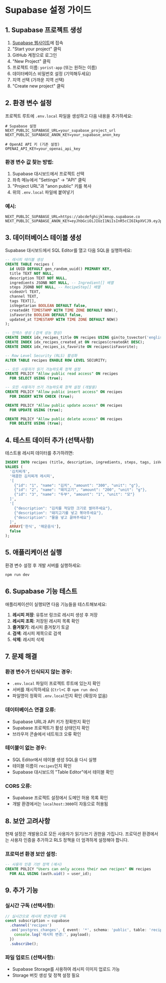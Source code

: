 # Supabase 설정 가이드

## 1. Supabase 프로젝트 생성

1. [Supabase 웹사이트](https://supabase.com)에 접속
2. "Start your project" 클릭
3. GitHub 계정으로 로그인
4. "New Project" 클릭
5. 프로젝트 이름: `yorist-app` (또는 원하는 이름)
6. 데이터베이스 비밀번호 설정 (기억해두세요)
7. 지역 선택 (가까운 지역 선택)
8. "Create new project" 클릭

## 2. 환경 변수 설정

프로젝트 루트에 `.env.local` 파일을 생성하고 다음 내용을 추가하세요:

```env
# Supabase 설정
NEXT_PUBLIC_SUPABASE_URL=your_supabase_project_url
NEXT_PUBLIC_SUPABASE_ANON_KEY=your_supabase_anon_key

# OpenAI API 키 (기존 설정)
OPENAI_API_KEY=your_openai_api_key
```

### 환경 변수 값 찾는 방법:

1. Supabase 대시보드에서 프로젝트 선택
2. 좌측 메뉴에서 "Settings" → "API" 클릭
3. "Project URL"과 "anon public" 키를 복사
4. 위의 `.env.local` 파일에 붙여넣기

### 예시:
```env
NEXT_PUBLIC_SUPABASE_URL=https://abcdefghijklmnop.supabase.co
NEXT_PUBLIC_SUPABASE_ANON_KEY=eyJhbGciOiJIUzI1NiIsInR5cCI6IkpXVCJ9.eyJpc3MiOiJzdXBhYmFzZSIsInJlZiI6ImFiY2RlZmdoaWprbG1ub3AiLCJyb2xlIjoiYW5vbiIsImlhdCI6MTYzNjU0NzI5MCwiZXhwIjoxOTUyMTIzMjkwfQ.example
```

## 3. 데이터베이스 테이블 생성

Supabase 대시보드에서 SQL Editor를 열고 다음 SQL을 실행하세요:

```sql
-- 레시피 테이블 생성
CREATE TABLE recipes (
  id UUID DEFAULT gen_random_uuid() PRIMARY KEY,
  title TEXT NOT NULL,
  description TEXT NOT NULL,
  ingredients JSONB NOT NULL, -- Ingredient[] 배열
  steps JSONB NOT NULL, -- RecipeStep[] 배열
  videoUrl TEXT,
  channel TEXT,
  tags TEXT[],
  isVegetarian BOOLEAN DEFAULT false,
  createdAt TIMESTAMP WITH TIME ZONE DEFAULT NOW(),
  isFavorite BOOLEAN DEFAULT false,
  updated_at TIMESTAMP WITH TIME ZONE DEFAULT NOW()
);

-- 인덱스 생성 (검색 성능 향상)
CREATE INDEX idx_recipes_title ON recipes USING gin(to_tsvector('english', title));
CREATE INDEX idx_recipes_created_at ON recipes(createdAt DESC);
CREATE INDEX idx_recipes_is_favorite ON recipes(isFavorite);

-- Row Level Security (RLS) 활성화
ALTER TABLE recipes ENABLE ROW LEVEL SECURITY;

-- 모든 사용자가 읽기 가능하도록 정책 설정
CREATE POLICY "Allow public read access" ON recipes
  FOR SELECT USING (true);

-- 모든 사용자가 쓰기 가능하도록 정책 설정 (개발용)
CREATE POLICY "Allow public insert access" ON recipes
  FOR INSERT WITH CHECK (true);

CREATE POLICY "Allow public update access" ON recipes
  FOR UPDATE USING (true);

CREATE POLICY "Allow public delete access" ON recipes
  FOR DELETE USING (true);
```

## 4. 테스트 데이터 추가 (선택사항)

테스트용 레시피 데이터를 추가하려면:

```sql
INSERT INTO recipes (title, description, ingredients, steps, tags, isVegetarian) 
VALUES (
  '김치찌개',
  '매콤한 김치찌개 레시피',
  '[
    {"id": "1", "name": "김치", "amount": "300", "unit": "g"},
    {"id": "2", "name": "돼지고기", "amount": "200", "unit": "g"},
    {"id": "3", "name": "두부", "amount": "1", "unit": "모"}
  ]',
  '[
    {"description": "김치를 적당한 크기로 썰어주세요"},
    {"description": "돼지고기를 넣고 볶아주세요"},
    {"description": "물을 넣고 끓여주세요"}
  ]',
  ARRAY['한식', '매운음식'],
  false
);
```

## 5. 애플리케이션 실행

환경 변수 설정 후 개발 서버를 실행하세요:

```bash
npm run dev
```

## 6. Supabase 기능 테스트

애플리케이션이 실행되면 다음 기능들을 테스트해보세요:

1. **레시피 저장**: 유튜브 링크로 레시피 생성 후 저장
2. **레시피 조회**: 저장된 레시피 목록 확인
3. **즐겨찾기**: 레시피 즐겨찾기 토글
4. **검색**: 레시피 제목으로 검색
5. **삭제**: 레시피 삭제

## 7. 문제 해결

### 환경 변수가 인식되지 않는 경우:
- `.env.local` 파일이 프로젝트 루트에 있는지 확인
- 서버를 재시작하세요 (`Ctrl+C` 후 `npm run dev`)
- 파일명이 정확히 `.env.local`인지 확인 (확장자 없음)

### 데이터베이스 연결 오류:
- Supabase URL과 API 키가 정확한지 확인
- Supabase 프로젝트가 활성 상태인지 확인
- 브라우저 콘솔에서 네트워크 오류 확인

### 테이블이 없는 경우:
- SQL Editor에서 테이블 생성 SQL을 다시 실행
- 테이블 이름이 `recipes`인지 확인
- Supabase 대시보드의 "Table Editor"에서 테이블 확인

### CORS 오류:
- Supabase 프로젝트 설정에서 도메인 허용 목록 확인
- 개발 환경에서는 `localhost:3000`이 자동으로 허용됨

## 8. 보안 고려사항

현재 설정은 개발용으로 모든 사용자가 읽기/쓰기 권한을 가집니다.
프로덕션 환경에서는 사용자 인증을 추가하고 RLS 정책을 더 엄격하게 설정해야 합니다.

### 프로덕션 환경 보안 설정:
```sql
-- 사용자 인증 기반 정책 (예시)
CREATE POLICY "Users can only access their own recipes" ON recipes
  FOR ALL USING (auth.uid() = user_id);
```

## 9. 추가 기능

### 실시간 구독 (선택사항):
```typescript
// 실시간으로 레시피 변경사항 구독
const subscription = supabase
  .channel('recipes')
  .on('postgres_changes', { event: '*', schema: 'public', table: 'recipes' }, payload => {
    console.log('레시피 변경:', payload);
  })
  .subscribe();
```

### 파일 업로드 (선택사항):
- Supabase Storage를 사용하여 레시피 이미지 업로드 가능
- Storage 버킷 생성 및 정책 설정 필요 